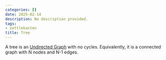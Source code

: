 ```yaml
---
categories: []
date: 2025-02-14
description: No description provided.
tags:
- zettlekasten
title: Tree
---
```


A tree is an [Undirected Graph](Undirected%20Graph.md) with no cycles. Equivalently, it is a connected graph with N nodes and N-1 edges.